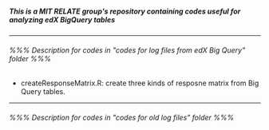 ##### This is a MIT RELATE group's repository containing codes useful for analyzing edX BigQuery tables
----------------

###### %%% Description for codes in "codes for log files from edX Big Query" folder %%%

- createResponseMatrix.R: create three kinds of resposne matrix from Big Query tables. 



----------------

###### %%% Description for codes in "codes for old log files" folder %%%

